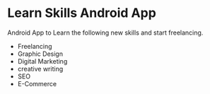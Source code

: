 # Learn Skills Android App
Android App to Learn the following new skills and start freelancing.
- Freelancing
- Graphic Design
- Digital Marketing
- creative writing
- SEO
- E-Commerce

